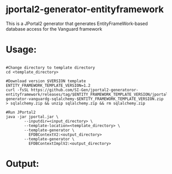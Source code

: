 # jportal2-generator-entityframework
This is a JPortal2 generator that generates EntityFrameWork-based database access for the Vanguard framework

Usage:
======

```shell

#Change directory to template directory
cd <template_directory>

#Download version $VERSION template
ENTITY_FRAMEWORK_TEMPLATE_VERSION=1.2
curl -fsSL https://github.com/SI-Gen/jportal2-generatoror-entityframework/releases/tag/$ENTITY_FRAMEWORK_TEMPLATE_VERSION/jportal2-generator-vanguardg-sqlalchemy-$ENTITY_FRAMEWORK_TEMPLATE_VERSION.zip > sqlalchemy.zip && unzip sqlalchemy.zip && rm sqlalchemy.zip

#Run JPortal2
java -jar jportal.jar \
        --inputdir=<input_directory> \
        --template-location=<template_directory> \
        --template-generator \
          EFDBContextV2:<output_directory>
        --template-generator \
          EFDBContextImplV2:<output_directory>

```
Output:
=======